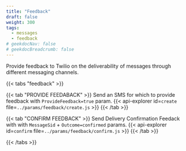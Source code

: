 ```yaml
---
title: "Feedback"
draft: false
weight: 300
tags:
  - messages
  - feedback
# geekdocNav: false
# geekdocBreadcrumb: false
---
```


Provide feedback to Twilio on the deliverability of messages through different messaging channels.

{{< tabs "feedback" >}}

{{< tab "PROVIDE FEEDABACK" >}}
Send an SMS for which to provide feedback with `ProvideFeedback=true` param. 
{{< api-explorer id=`create` file=`../params/feedback/create.js` >}}
{{< /tab >}}

{{< tab "CONFIRM FEEDBACK" >}}
Send Delivery Confirmation Feedack with with `MessageSid` + `Outcome=confirmed` params.
{{< api-explorer id=`confirm` file=`../params/feedback/confirm.js` >}}
{{< /tab >}}

{{< /tabs >}}
